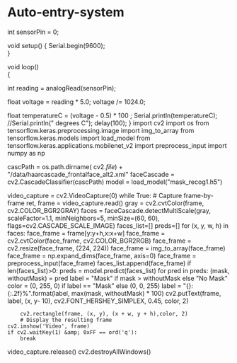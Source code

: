 # Auto-entry-system
int sensorPin = 0;
                  
void setup()
{
  Serial.begin(9600);  
}
 
void loop()           
{

 int reading = analogRead(sensorPin);  
 
 float voltage = reading * 5.0;
 voltage /= 1024.0; 
 
 float temperatureC = (voltage - 0.5) * 100 ; 
                                           Serial.println(temperatureC);                 
//Serial.println(" degrees C");
  delay(100);
}
import cv2
import os
from tensorflow.keras.preprocessing.image import img_to_array
from tensorflow.keras.models import load_model
from tensorflow.keras.applications.mobilenet_v2 import preprocess_input
import numpy as np

cascPath = os.path.dirname(
    cv2._file_) + "/data/haarcascade_frontalface_alt2.xml"
faceCascade = cv2.CascadeClassifier(cascPath)
model = load_model("mask_recog1.h5")

video_capture = cv2.VideoCapture(0)
while True:
    # Capture frame-by-frame
    ret, frame = video_capture.read()
    gray = cv2.cvtColor(frame, cv2.COLOR_BGR2GRAY)
    faces = faceCascade.detectMultiScale(gray,
                                         scaleFactor=1.1,
                                         minNeighbors=5,
                                         minSize=(60, 60),
                                         flags=cv2.CASCADE_SCALE_IMAGE)
    faces_list=[]
    preds=[]
    for (x, y, w, h) in faces:
        face_frame = frame[y:y+h,x:x+w]
        face_frame = cv2.cvtColor(face_frame, cv2.COLOR_BGR2RGB)
        face_frame = cv2.resize(face_frame, (224, 224))
        face_frame = img_to_array(face_frame)
        face_frame = np.expand_dims(face_frame, axis=0)
        face_frame =  preprocess_input(face_frame)
        faces_list.append(face_frame)
        if len(faces_list)>0:
            preds = model.predict(faces_list)
        for pred in preds:
            (mask, withoutMask) = pred
        label = "Mask" if mask > withoutMask else "No Mask"
        color = (0, 255, 0) if label == "Mask" else (0, 0, 255)
        label = "{}: {:.2f}%".format(label, max(mask, withoutMask) * 100)
        cv2.putText(frame, label, (x, y- 10),
                    cv2.FONT_HERSHEY_SIMPLEX, 0.45, color, 2)

        cv2.rectangle(frame, (x, y), (x + w, y + h),color, 2)
        # Display the resulting frame
    cv2.imshow('Video', frame)
    if cv2.waitKey(1) &amp; 0xFF == ord('q'):
        break
video_capture.release()
cv2.destroyAllWindows()
